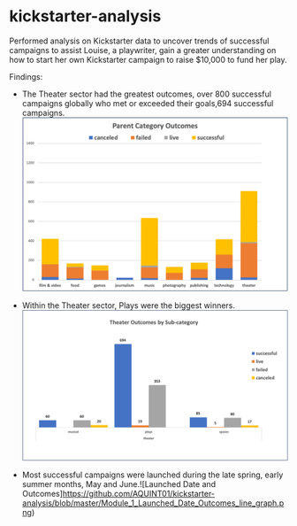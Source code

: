 # kickstarter-analysis
Performed analysis on Kickstarter data to uncover trends of successful campaigns to assist Louise, a playwriter, gain a greater understanding on how to start her own Kickstarter campaign to raise $10,000 to fund her play.

Findings:

- The Theater sector had the greatest outcomes, over 800 successful campaigns globally who met or exceeded their goals,694 successful campaigns. ![Parent Category and Outcomes](https://github.com/AQUINT01/kickstarter-analysis/blob/master/Module_1_PivotChart_Parent_Category_Outcomes.png)


- Within the Theater sector, Plays were the biggest winners. ![Theater Outcomes by Subcategory](https://github.com/AQUINT01/kickstarter-analysis/blob/master/Module_1_Theater_Outcomes_by_subcategory_bar_graph.png)


- Most successful campaigns were launched during the late spring, early summer months, May and June.![Launched Date and Outcomes]https://github.com/AQUINT01/kickstarter-analysis/blob/master/Module_1_Launched_Date_Outcomes_line_graph.png)
